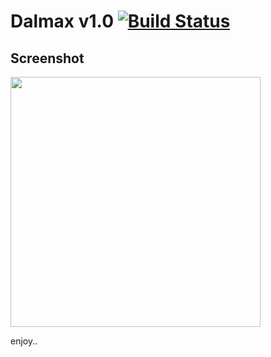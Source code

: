 # Dalmax v1.0  [![Build Status](https://travis-ci.org/LotfiBoukhemerra/Dalmax.svg?branch=master)](https://github.com/LotfiBoukhemerra/Dalmax)

## Screenshot

<img src="./demo/demo.gif" height="400" />



enjoy.. 